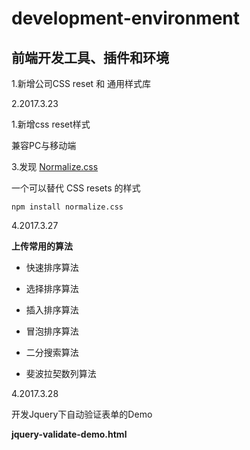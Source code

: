 # development-environment
前端开发工具、插件和环境
--

1.新增公司CSS reset 和 通用样式库

2.2017.3.23

1.新增css reset样式

兼容PC与移动端

3.发现 [Normalize.css](https://github.com/linxiangjun/normalize.css/ "Normalize.css ")

一个可以替代 CSS resets 的样式

`npm install normalize.css`

4.2017.3.27

**上传常用的算法**

* 快速排序算法

* 选择排序算法

* 插入排序算法

* 冒泡排序算法

* 二分搜索算法

* 斐波拉契数列算法

4.2017.3.28

开发Jquery下自动验证表单的Demo

**jquery-validate-demo.html**
